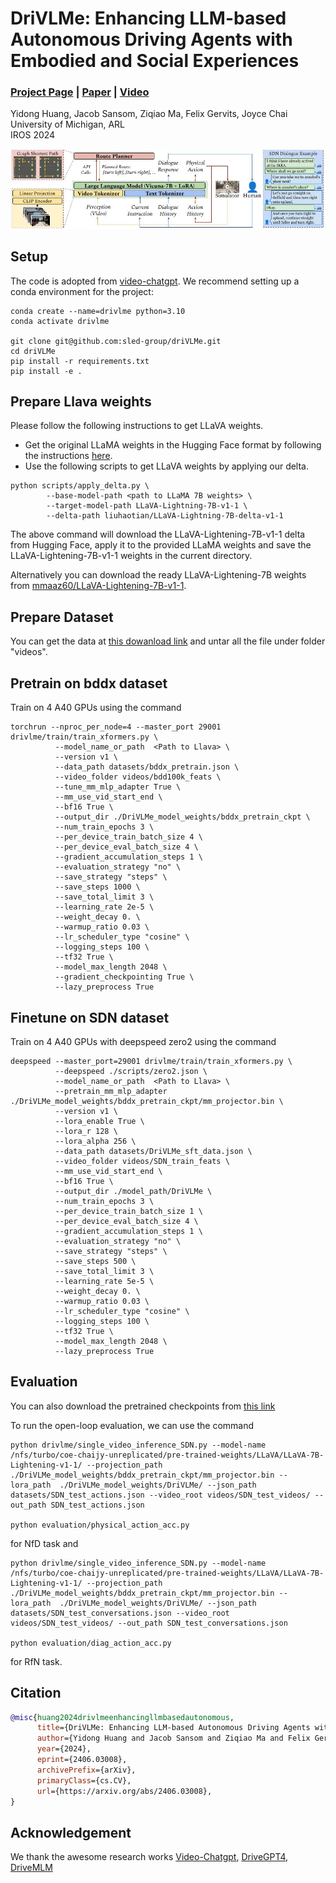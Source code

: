 # DriVLMe: Enhancing LLM-based Autonomous Driving Agents with Embodied and Social Experiences

### [Project Page](https://sled-group.github.io/driVLMe/) | [Paper](https://arxiv.org/abs/2406.03008) | [Video](https://youtu.be/Ep5fYLGkmsg)

Yidong Huang, Jacob Sansom, Ziqiao Ma, Felix Gervits, Joyce Chai  
University of Michigan, ARL  
IROS 2024

![Method](/method.jpg)

## Setup
The code is adopted from [video-chatgpt](https://github.com/mbzuai-oryx/Video-ChatGPT). We recommend setting up a conda environment for the project:
```shell
conda create --name=drivlme python=3.10
conda activate drivlme

git clone git@github.com:sled-group/driVLMe.git
cd driVLMe
pip install -r requirements.txt
pip install -e .
```

## Prepare Llava weights
Please follow the following instructions to get LLaVA weights.

- Get the original LLaMA weights in the Hugging Face format by following the instructions [here](https://huggingface.co/docs/transformers/main/model_doc/llama).
- Use the following scripts to get LLaVA weights by applying our delta.
```shell
python scripts/apply_delta.py \ 
        --base-model-path <path to LLaMA 7B weights> \
        --target-model-path LLaVA-Lightning-7B-v1-1 \
        --delta-path liuhaotian/LLaVA-Lightning-7B-delta-v1-1
```

The above command will download the LLaVA-Lightening-7B-v1-1 delta from Hugging Face, apply it to the provided LLaMA 
weights and save the LLaVA-Lightening-7B-v1-1 weights in the current directory.

Alternatively you can download the ready LLaVA-Lightening-7B weights from [mmaaz60/LLaVA-Lightening-7B-v1-1](https://huggingface.co/mmaaz60/LLaVA-7B-Lightening-v1-1).


## Prepare Dataset
You can get the data at [this dowanload link](https://www.dropbox.com/scl/fo/f429if26mveud6zcek54y/AEjkxF_DZ-DO87xJiOVkQTE?rlkey=shwm81sebtftttkflx8iqghxt&st=eux3itpx&dl=0) and untar all the file under folder "videos".

## Pretrain on bddx dataset

Train on 4 A40 GPUs using the command
```shell
torchrun --nproc_per_node=4 --master_port 29001 drivlme/train/train_xformers.py \
          --model_name_or_path  <Path to Llava> \
          --version v1 \
          --data_path datasets/bddx_pretrain.json \
          --video_folder videos/bdd100k_feats \
          --tune_mm_mlp_adapter True \
          --mm_use_vid_start_end \
          --bf16 True \
          --output_dir ./DriVLMe_model_weights/bddx_pretrain_ckpt \
          --num_train_epochs 3 \
          --per_device_train_batch_size 4 \
          --per_device_eval_batch_size 4 \
          --gradient_accumulation_steps 1 \
          --evaluation_strategy "no" \
          --save_strategy "steps" \
          --save_steps 1000 \
          --save_total_limit 3 \
          --learning_rate 2e-5 \
          --weight_decay 0. \
          --warmup_ratio 0.03 \
          --lr_scheduler_type "cosine" \
          --logging_steps 100 \
          --tf32 True \
          --model_max_length 2048 \
          --gradient_checkpointing True \
          --lazy_preprocess True
```


## Finetune on SDN dataset


Train on 4 A40 GPUs with deepspeed zero2 using the command
```shell
deepspeed --master_port=29001 drivlme/train/train_xformers.py \
          --deepspeed ./scripts/zero2.json \
          --model_name_or_path  <Path to Llava> \
          --pretrain_mm_mlp_adapter ./DriVLMe_model_weights/bddx_pretrain_ckpt/mm_projector.bin \
          --version v1 \
          --lora_enable True \
          --lora_r 128 \
          --lora_alpha 256 \
          --data_path datasets/DriVLMe_sft_data.json \
          --video_folder videos/SDN_train_feats \
          --mm_use_vid_start_end \
          --bf16 True \
          --output_dir ./model_path/DriVLMe \
          --num_train_epochs 3 \
          --per_device_train_batch_size 1 \
          --per_device_eval_batch_size 4 \
          --gradient_accumulation_steps 1 \
          --evaluation_strategy "no" \
          --save_strategy "steps" \
          --save_steps 500 \
          --save_total_limit 3 \
          --learning_rate 5e-5 \
          --weight_decay 0. \
          --warmup_ratio 0.03 \
          --lr_scheduler_type "cosine" \
          --logging_steps 100 \
          --tf32 True \
          --model_max_length 2048 \
          --lazy_preprocess True
```

## Evaluation
You can also download the pretrained checkpoints from [this link](https://www.dropbox.com/scl/fo/neqjdlhohygoa0wrv4uuy/AAjarkE6WY6sKt4LoAfyZ3c?rlkey=e0yvw6g1j8qqdp63vhgi0722d&st=tp2w6h3f&dl=0)

To run the open-loop evaluation, we can use the command 
```shell
python drivlme/single_video_inference_SDN.py --model-name  /nfs/turbo/coe-chaijy-unreplicated/pre-trained-weights/LLaVA/LLaVA-7B-Lightening-v1-1/ --projection_path ./DriVLMe_model_weights/bddx_pretrain_ckpt/mm_projector.bin --lora_path  ./DriVLMe_model_weights/DriVLMe/ --json_path datasets/SDN_test_actions.json --video_root videos/SDN_test_videos/ --out_path SDN_test_actions.json

python evaluation/physical_action_acc.py
```
for NfD task and 
```shell
python drivlme/single_video_inference_SDN.py --model-name  /nfs/turbo/coe-chaijy-unreplicated/pre-trained-weights/LLaVA/LLaVA-7B-Lightening-v1-1/ --projection_path ./DriVLMe_model_weights/bddx_pretrain_ckpt/mm_projector.bin --lora_path  ./DriVLMe_model_weights/DriVLMe/ --json_path datasets/SDN_test_conversations.json --video_root videos/SDN_test_videos/ --out_path SDN_test_conversations.json

python evaluation/diag_action_acc.py
```
for RfN task.


## Citation
```bibtex
@misc{huang2024drivlmeenhancingllmbasedautonomous,
      title={DriVLMe: Enhancing LLM-based Autonomous Driving Agents with Embodied and Social Experiences}, 
      author={Yidong Huang and Jacob Sansom and Ziqiao Ma and Felix Gervits and Joyce Chai},
      year={2024},
      eprint={2406.03008},
      archivePrefix={arXiv},
      primaryClass={cs.CV},
      url={https://arxiv.org/abs/2406.03008}, 
}
```

## Acknowledgement

We thank the awesome research works [Video-Chatgpt](https://github.com/mbzuai-oryx/Video-ChatGPT), [DriveGPT4](https://tonyxuqaq.github.io/projects/DriveGPT4/), [DriveMLM](https://arxiv.org/abs/2312.09245)



